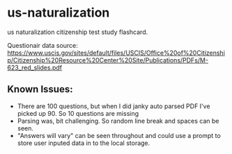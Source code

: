 # us-naturalization
us naturalization citizenship test study flashcard.

Questionair data source: https://www.uscis.gov/sites/default/files/USCIS/Office%20of%20Citizenship/Citizenship%20Resource%20Center%20Site/Publications/PDFs/M-623_red_slides.pdf


## Known Issues:

- There are 100 questions, but when I did janky auto parsed PDF I've picked up 90.  So 10 questions are missing
- Parsing was, bit challenging.  So random line break and spaces can be seen.
- "Answers will vary" can be seen throughout and could use a prompt to store user inputed data in to the local storage. 
